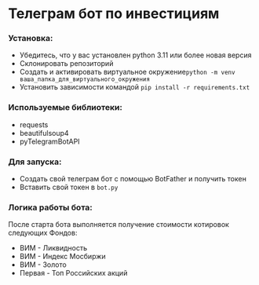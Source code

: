 # Телеграм бот по инвестициям

### Установка:
- Убедитесь, что у вас установлен python 3.11 или более новая версия<br>
- Склонировать репозиторий<br>
- Создать и активировать виртуальное окружение```python -m venv ваша_папка_для_виртуального_окружения```<br>
- Установить зависимости командой ```pip install -r requirements.txt```<br>

### Используемые библиотеки:
- requests<br>
- beautifulsoup4<br>
- pyTelegramBotAPI<br>

### Для запуска:
- Создать свой телеграм бот с помощью BotFather и получить токен
- Вставить свой токен в ```bot.py```

### Логика работы бота:
После старта бота выполняется получение стоимости котировок следующих Фондов:
- ВИМ - Ликвидность
- ВИМ - Индекс Мосбиржи
- ВИМ - Золото
- Первая - Топ Российских акций